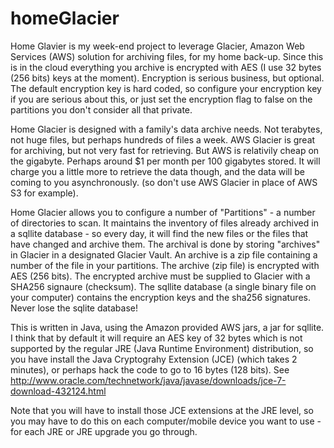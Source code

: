 homeGlacier
===========
Home Glavier is my week-end project to leverage Glacier, Amazon Web Services (AWS) solution for archiving files, for my home back-up.
Since this is in the cloud everything you archive is encrypted with AES (I use 32 bytes (256 bits) keys at the moment).
Encryption is serious business, but optional. The default encryption key is hard coded, so configure your encryption key if you are serious about this, or just set the encryption flag to false on the partitions you don't consider all that private.


Home Glacier is designed with a family's data archive needs. Not terabytes, not huge files, but perhaps hundreds of files a week.
AWS Glacier is great for archiving, but not very fast for retrieving. But AWS is relativily cheap on the gigabyte.
Perhaps around $1 per month per 100 gigabytes stored. It will charge you a little more to retrieve the data though, 
and the data will be coming to you asynchronously. (so don't use AWS Glacier in place of AWS S3 for example).


Home Glacier allows you to configure a number of "Partitions" - a number of directories to scan.
It maintains the inventory of files already archived in a sqllite database - so every day, it will find the new files
or the files that have changed and archive them.
The archival is done by storing "archives" in Glacier in a designated Glacier Vault. An archive is a zip file containing a number
of the file in your partitions. The archive (zip file) is encrypted with AES (256 bits).
The encrypted archive must be supplied to Glacier with a SHA256 signaure (checksum). 
The sqllite database (a single binary file on your computer) contains the encryption keys and the sha256 signatures.
Never lose the sqlite database!

This is written in Java, using the Amazon provided AWS jars, a jar for sqllite. 
I think that by default it will require an AES key of 32 bytes which is not supported by the regular JRE (Java Runtime Environment) distribution,
so  you have install the Java Cryptograhy Extension (JCE) (which takes 2 minutes), or perhaps hack the code to go to 16 bytes (128 bits).
See http://www.oracle.com/technetwork/java/javase/downloads/jce-7-download-432124.html

Note that you will have to install those JCE extensions at the JRE level, so you may have to do this on each computer/mobile device you want  to use - for each JRE or JRE upgrade you go through.


